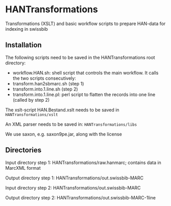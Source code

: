 # HANTransformations
Transformations (XSLT) and basic workflow scripts to prepare HAN-data for indexing in swissbib

## Installation
The following scripts need to be saved in the HANTransformations root directory:
* workflow.HAN.sh: shell script that controls the main workflow. It calls the two scripts consecutively: 
 * transform.han2sbmarc.sh (step 1)
 * transform.into.1.line.sh (step 2)
* transform.into.1.line.pl: perl script to flatten the records into one line (called by step 2)

The xslt-script HAN.Bestand.xslt needs to be saved in 
```HANTransformations/xslt```

An XML parser needs to be saved in: 
```HANTransformations/libs```

We use saxon, e.g. saxon9pe.jar, along with the license

## Directories
Input directory step 1: HANTransformations/raw.hanmarc; contains data in MarcXML format

Output directory step 1: HANTransformations/out.swissbib-MARC

Input directory step 2: HANTransformations/out.swissbib-MARC

Output directory step 2: HANTransformations/out.swissbib-MARC-1line